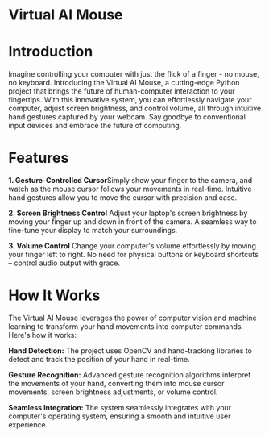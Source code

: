 # Virtual AI Mouse
# Introduction
Imagine controlling your computer with just the flick of a finger - no mouse, no keyboard. Introducing the Virtual AI Mouse, a cutting-edge Python project that brings the future of human-computer interaction to your fingertips. With this innovative system, you can effortlessly navigate your computer, adjust screen brightness, and control volume, all through intuitive hand gestures captured by your webcam. Say goodbye to conventional input devices and embrace the future of computing.

# Features
**1. Gesture-Controlled Cursor**Simply show your finger to the camera, and watch as the mouse cursor follows your movements in real-time.
Intuitive hand gestures allow you to move the cursor with precision and ease.

**2. Screen Brightness Control**
Adjust your laptop's screen brightness by moving your finger up and down in front of the camera.
A seamless way to fine-tune your display to match your surroundings.

**3. Volume Control**
Change your computer's volume effortlessly by moving your finger left to right.
No need for physical buttons or keyboard shortcuts – control audio output with grace.

# How It Works
The Virtual AI Mouse leverages the power of computer vision and machine learning to transform your hand movements into computer commands. Here's how it works:

**Hand Detection:** The project uses OpenCV and hand-tracking libraries to detect and track the position of your hand in real-time.

**Gesture Recognition:** Advanced gesture recognition algorithms interpret the movements of your hand, converting them into mouse cursor movements, screen brightness adjustments, or volume control.

**Seamless Integration:** The system seamlessly integrates with your computer's operating system, ensuring a smooth and intuitive user experience.
